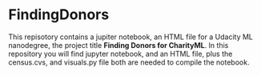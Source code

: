 # FindingDonors

This repisotory contains a jupiter notebook, an HTML file for a Udacity ML nanodegree, the project title **Finding Donors for CharityML**. In this repository you will find jupyter notebook, and an HTML file, plus the census.cvs, and visuals.py file both are needed to compile the notebook.
